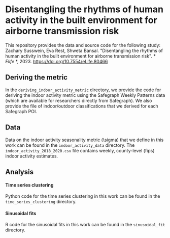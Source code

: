 # Disentangling the rhythms of human activity in the built environment for airborne transmission risk
This repository provides the data and source code for the following study: Zachary Susswein, Eva Rest, Shweta Bansal. "Disentangling the rhythms of human activity in the built environment for airborne transmission risk". * *Elife* *, 2023. https://doi.org/10.7554/eLife.80466

## Deriving the metric
In the `deriving_indoor_activity_metric` directory, we provide the code for deriving the indoor activity metric using the Safegraph Weekly Patterns data (which are available for researchers directly from Safegraph). We also provide the file of indoor/outdoor classifications that we derived for each Safegraph POI.

## Data
Data on the indoor activity seasonality metric (\sigma) that we define in this work can be found in the `indoor_activity_data` directory. The `indoor_activity_2018_2020.csv` file contains weekly, county-level (fips) indoor activity estimates.

## Analysis
#### Time series clustering
Python code for the time series clustering in this work can be found in the `time_series_clustering` directory.

#### Sinusoidal fits
R code for the sinusoidal fits in this work can be found in the `sinusoidal_fit` directory.
